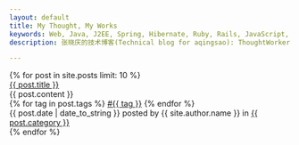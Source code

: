 ```yaml
---
layout: default
title: My Thought, My Works
keywords: Web, Java, J2EE, Spring, Hibernate, Ruby, Rails, JavaScript, NodeJS, html5, 自动化测试, Thoughtworks, 张晓庆, aqingsao, Algorithm, Technical, 技术
description: 张晓庆的技术博客(Technical blog for aqingsao): ThoughtWorker/Agile粉/技术控, 关注Web开发，企业级应用，J2EE，分布式开发，性能调优，Java, Ruby, NodeJS, 敏捷, Agile

---
```


<div id="posts">
  {% for post in site.posts limit: 10 %}
    <div class="post">
      <div class="title"><a href="{{ post.url }}">{{ post.title }}</a></div>
      <div class="content">{{ post.content }}</div>
      <div class="footer"> 
        <div class="tags">
          {% for tag in post.tags %}
            <a class="tag" href="/tags.html#{{ tag }}">#{{ tag }}</a>
          {% endfor %}
        </div>
        <span class="date">{{ post.date | date_to_string }}</span><span class="author"> posted by {{ site.author.name }} in</span>  
        <span><a class="category" href="/categories.html#{{ post.category }}">{{ post.category }}</a></span>
        <!-- <span><a class="comments" href="{{ post.url }}#disqus_thread"></a></span> -->
      </div>
    </div>
  {% endfor %}
</div>
